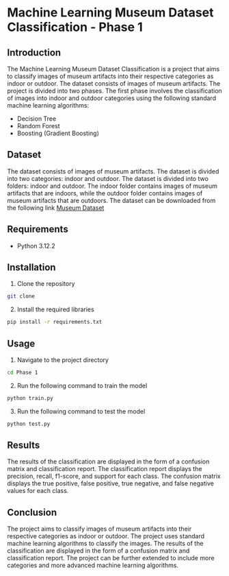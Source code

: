 # Machine Learning Museum Dataset Classification - Phase 1

## Introduction
The Machine Learning Museum Dataset Classification is a project that aims to classify images of museum artifacts into their respective categories as indoor or outdoor. The dataset consists of images of museum artifacts. The project is divided into two phases. The first phase involves the classification of images into indoor and outdoor categories using the following standard 
machine learning algorithms:
- Decision Tree
- Random Forest
- Boosting (Gradient Boosting)

## Dataset
The dataset consists of images of museum artifacts. The dataset is divided into two categories: indoor and outdoor. The dataset is divided into two folders: indoor and outdoor. The indoor folder contains images of museum artifacts that are indoors, while the outdoor folder contains images of museum artifacts that are outdoors.
The dataset can be downloaded from the following link [Museum Dataset](https://drive.google.com/file/d/1Z9Q6Z6Q1Q1J9)

## Requirements
- Python 3.12.2

## Installation
1. Clone the repository
```bash
git clone
```
2. Install the required libraries
```bash
pip install -r requirements.txt
```

## Usage
1. Navigate to the project directory
```bash
cd Phase 1
```
2. Run the following command to train the model
```bash
python train.py
```
3. Run the following command to test the model
```bash
python test.py
```

## Results
The results of the classification are displayed in the form of a confusion matrix and classification report. The classification report displays the precision, recall, f1-score, and support for each class. The confusion matrix displays the true positive, false positive, true negative, and false negative values for each class.

## Conclusion
The project aims to classify images of museum artifacts into their respective categories as indoor or outdoor. The project uses standard machine learning algorithms to classify the images. The results of the classification are displayed in the form of a confusion matrix and classification report. The project can be further extended to include more categories and more advanced machine learning algorithms.